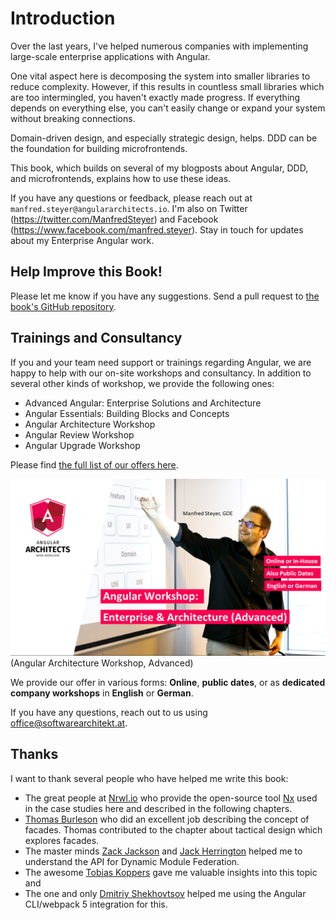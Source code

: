 # Introduction

Over the last years, I've helped numerous companies with implementing large-scale enterprise applications with Angular. 

One vital aspect here is decomposing the system into smaller libraries to reduce complexity. However, if this results in countless small libraries which are too intermingled, you haven't exactly made progress. If everything depends on everything else, you can't easily change or expand your system without breaking connections. 

Domain-driven design, and especially strategic design, helps. DDD can be the foundation for building microfrontends.

This book, which builds on several of my blogposts about Angular, DDD, and microfrontends, explains how to use these ideas.

If you have any questions or feedback, please reach out at ``manfred.steyer@angulararchitects.io``. I'm also on Twitter (https://twitter.com/ManfredSteyer) and Facebook (https://www.facebook.com/manfred.steyer). Stay in touch for updates about my Enterprise Angular work.

## Help Improve this Book!

Please let me know if you have any suggestions. Send a pull request to [the book's GitHub repository](https://github.com/manfredsteyer/ddd-bk).

## Trainings and Consultancy

If you and your team need support or trainings regarding Angular, we are happy to help with our on-site workshops and consultancy. In addition to several other kinds of workshop, we provide the following ones:

- Advanced Angular: Enterprise Solutions and Architecture
- Angular Essentials: Building Blocks and Concepts
- Angular Architecture Workshop
- Angular Review Workshop
- Angular Upgrade Workshop

Please find [the full list of our offers here](https://www.softwarearchitekt.at/angular-schulung/).

![Advanced Angular Workshop](images/ad.png)
(Angular Architecture Workshop, Advanced)

We provide our offer in various forms: **Online**, **public dates**, or as **dedicated company workshops** in **English** or **German**.

If you have any questions, reach out to us using office@softwarearchitekt.at. 

## Thanks

I want to thank several people who have helped me write this book:

- The great people at [Nrwl.io](https://nrwl.io/) who provide the open-source tool [Nx](https://nx.dev/angular) used in the case studies here and described in the following chapters.
- [Thomas Burleson](https://twitter.com/thomasburleson?lang=de) who did an excellent job describing the concept of facades. Thomas contributed to the chapter about tactical design which explores facades.
- The master minds [Zack Jackson](https://twitter.com/ScriptedAlchemy) and [Jack Herrington](https://twitter.com/jherr) helped me to understand the API for Dynamic Module Federation.
- The awesome [Tobias Koppers](https://twitter.com/wSokra) gave me valuable insights into this topic and 
- The one and only [Dmitriy Shekhovtsov](https://twitter.com/valorkin) helped me using the Angular CLI/webpack 5 integration for this.
